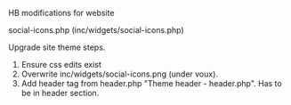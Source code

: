 HB modifications for website

social-icons.php (inc/widgets/social-icons.php)

Upgrade site theme steps.

1. Ensure css edits exist
2. Overwrite inc/widgets/social-icons.png (under voux).
3. Add header tag from header.php "Theme header - header.php". Has to be in header section.

<meta name="p:domain_verify" content="240214cded9c99093b00dac5940e5079"/>
